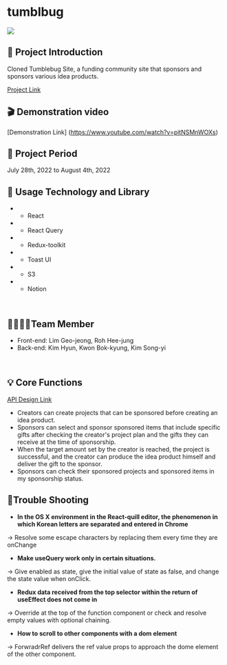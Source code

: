 # tumblbug

![](https://www.notion.so/image/https%3A%2F%2Ftumblbug-assets.imgix.net%2Fbrand%2Ftumblbug_introduction.png?table=block&id=256d08cd-3a8d-43c4-ad95-5cf40f8c83a3&spaceId=0506af35-6b8b-4c06-9c1c-7fe328d8aee6&width=2000&userId=17d0a86e-5f6e-4097-afd6-b83dc90e98d3&cache=v2)

## 📢 Project Introduction

Cloned Tumblebug Site, a funding community site that sponsors and sponsors various idea products.

[Project Link](http://tumblbug-clone.s3-website.ap-northeast-2.amazonaws.com/)


## 🎬 Demonstration video

[Demonstration Link] (https://www.youtube.com/watch?v=pitNSMnWOXs)

## 📅 Project Period

July 28th, 2022 to August 4th, 2022

## **🔨 Usage Technology and Library**

- - React
- - React Query
- - Redux-toolkit
- - Toast UI
- - S3
- - Notion

<br/>

## ****👨👩👧👦Team Member****

- Front-end: Lim Geo-jeong, Roh Hee-jung
- Back-end: Kim Hyun, Kwon Bok-kyung, Kim Song-yi

<br/>

## 💡 Core Functions
[API Design Link](https://gelatinous-macadamia-65a.notion.site/e72b9b4d9a194ab3a57084df8f47bf1a?v=efac60dd4a6a4d81889f2e11233273f1)

- Creators can create projects that can be sponsored before creating an idea product.
- Sponsors can select and sponsor sponsored items that include specific gifts after checking the creator's project plan and the gifts they can receive at the time of sponsorship.
- When the target amount set by the creator is reached, the project is successful, and the creator can produce the idea product himself and deliver the gift to the sponsor.
- Sponsors can check their sponsored projects and sponsored items in my sponsorship status.

## 💫Trouble Shooting


- **In the OS X environment in the React-quill editor, the phenomenon in which Korean letters are separated and entered in Chrome**

→ Resolve some escape characters by replacing them every time they are onChange

- **Make useQuery work only in certain situations.**

→ Give enabled as state, give the initial value of state as false, and change the state value when onClick.

- **Redux data received from the top selector within the return of useEffect does not come in**

→ Override at the top of the function component or check and resolve empty values with optional chaining.

- **How to scroll to other components with a dom element**

→ ForwradrRef delivers the ref value props to approach the dome element of the other component.

